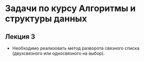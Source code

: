 # Задачи по курсу Алгоритмы и структуры данных
## Лекция 3
* Необходимо реализовать метод разворота связного списка (двухсвязного или односвязного на выбор).